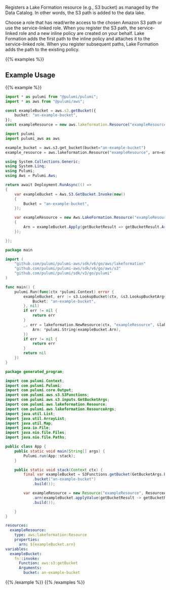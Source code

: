 Registers a Lake Formation resource (e.g., S3 bucket) as managed by the Data Catalog. In other words, the S3 path is added to the data lake.

Choose a role that has read/write access to the chosen Amazon S3 path or use the service-linked role. When you register the S3 path, the service-linked role and a new inline policy are created on your behalf. Lake Formation adds the first path to the inline policy and attaches it to the service-linked role. When you register subsequent paths, Lake Formation adds the path to the existing policy.

{{% examples %}}
## Example Usage
{{% example %}}

```typescript
import * as pulumi from "@pulumi/pulumi";
import * as aws from "@pulumi/aws";

const exampleBucket = aws.s3.getBucket({
    bucket: "an-example-bucket",
});
const exampleResource = new aws.lakeformation.Resource("exampleResource", {arn: exampleBucket.then(exampleBucket => exampleBucket.arn)});
```
```python
import pulumi
import pulumi_aws as aws

example_bucket = aws.s3.get_bucket(bucket="an-example-bucket")
example_resource = aws.lakeformation.Resource("exampleResource", arn=example_bucket.arn)
```
```csharp
using System.Collections.Generic;
using System.Linq;
using Pulumi;
using Aws = Pulumi.Aws;

return await Deployment.RunAsync(() => 
{
    var exampleBucket = Aws.S3.GetBucket.Invoke(new()
    {
        Bucket = "an-example-bucket",
    });

    var exampleResource = new Aws.LakeFormation.Resource("exampleResource", new()
    {
        Arn = exampleBucket.Apply(getBucketResult => getBucketResult.Arn),
    });

});
```
```go
package main

import (
	"github.com/pulumi/pulumi-aws/sdk/v6/go/aws/lakeformation"
	"github.com/pulumi/pulumi-aws/sdk/v6/go/aws/s3"
	"github.com/pulumi/pulumi/sdk/v3/go/pulumi"
)

func main() {
	pulumi.Run(func(ctx *pulumi.Context) error {
		exampleBucket, err := s3.LookupBucket(ctx, &s3.LookupBucketArgs{
			Bucket: "an-example-bucket",
		}, nil)
		if err != nil {
			return err
		}
		_, err = lakeformation.NewResource(ctx, "exampleResource", &lakeformation.ResourceArgs{
			Arn: *pulumi.String(exampleBucket.Arn),
		})
		if err != nil {
			return err
		}
		return nil
	})
}
```
```java
package generated_program;

import com.pulumi.Context;
import com.pulumi.Pulumi;
import com.pulumi.core.Output;
import com.pulumi.aws.s3.S3Functions;
import com.pulumi.aws.s3.inputs.GetBucketArgs;
import com.pulumi.aws.lakeformation.Resource;
import com.pulumi.aws.lakeformation.ResourceArgs;
import java.util.List;
import java.util.ArrayList;
import java.util.Map;
import java.io.File;
import java.nio.file.Files;
import java.nio.file.Paths;

public class App {
    public static void main(String[] args) {
        Pulumi.run(App::stack);
    }

    public static void stack(Context ctx) {
        final var exampleBucket = S3Functions.getBucket(GetBucketArgs.builder()
            .bucket("an-example-bucket")
            .build());

        var exampleResource = new Resource("exampleResource", ResourceArgs.builder()        
            .arn(exampleBucket.applyValue(getBucketResult -> getBucketResult.arn()))
            .build());

    }
}
```
```yaml
resources:
  exampleResource:
    type: aws:lakeformation:Resource
    properties:
      arn: ${exampleBucket.arn}
variables:
  exampleBucket:
    fn::invoke:
      Function: aws:s3:getBucket
      Arguments:
        bucket: an-example-bucket
```
{{% /example %}}
{{% /examples %}}